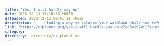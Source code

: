 ```yaml
---
title: "Yes, I will hardly say no"
date: 2023-12-11 15:16:35 +0000
dateadded: 2023-12-12 00:01:11 +0000
description: "    Finding a way to balance your workload while not refusing work  Continue reading on UX Planet »  "
link: "https://uxplanet.org/yes-i-will-hardly-say-no-e7cd3a1974c1?source=rss----819cc2aaeee0---4"
category:
directory: _directory/ux-planet.md
---
```

